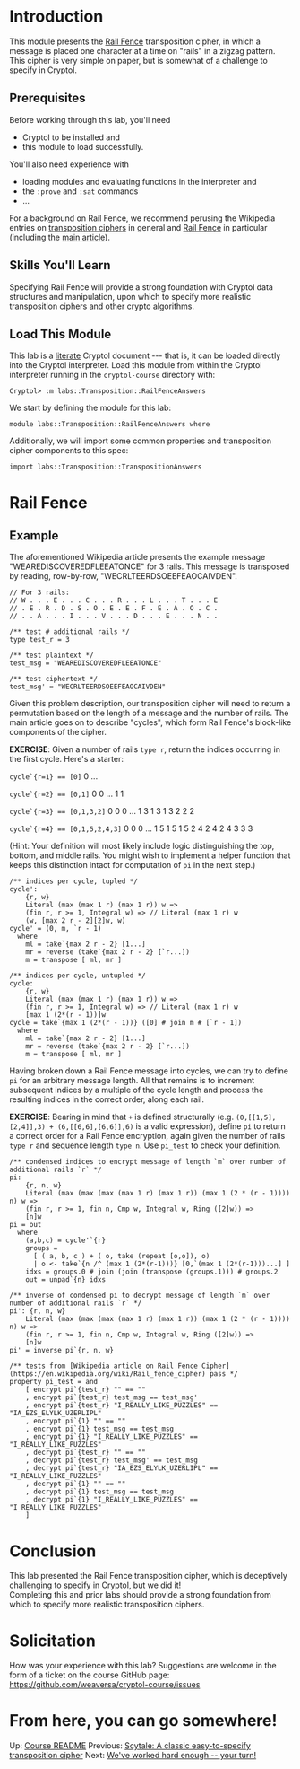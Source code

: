 # Introduction

This module presents the [Rail Fence](https://en.wikipedia.org/wiki/Transposition_cipher#Rail_Fence_cipher)
transposition cipher, in which a message is placed one character at a 
time on "rails" in a zigzag pattern.  This cipher is very simple on 
paper, but is somewhat of a challenge to specify in Cryptol.  

## Prerequisites

Before working through this lab, you'll need 
  * Cryptol to be installed and
  * this module to load successfully.

You'll also need experience with
  * loading modules and evaluating functions in the interpreter and
  * the `:prove` and `:sat` commands
  * ...

For a background on Rail Fence, we recommend perusing the Wikipedia 
entries on [transposition ciphers](https://en.wikipedia.org/wiki/Transposition_cipher) 
in general and [Rail Fence](https://en.wikipedia.org/wiki/Transposition_cipher#Rail_Fence_cipher) 
in particular (including the [main article](https://en.wikipedia.org/wiki/Rail_fence_cipher)).

## Skills You'll Learn

Specifying Rail Fence will provide a strong foundation with Cryptol 
data structures and manipulation, upon which to specify more 
realistic transposition ciphers and other crypto algorithms.

## Load This Module

This lab is a
[literate](https://en.wikipedia.org/wiki/Literate_programming) 
Cryptol document --- that is, it can be loaded directly into the 
Cryptol interpreter. Load this module from within the Cryptol 
interpreter running in the `cryptol-course` directory with:

```shell
Cryptol> :m labs::Transposition::RailFenceAnswers
```

We start by defining the module for this lab:

```cryptol
module labs::Transposition::RailFenceAnswers where
```

Additionally, we will import some common properties and transposition 
cipher components to this spec:

```cryptol
import labs::Transposition::TranspositionAnswers
```

# Rail Fence

## Example

The aforementioned Wikipedia article presents the example message 
"WEAREDISCOVEREDFLEEATONCE" for 3 rails.  This message is transposed 
by reading, row-by-row, "WECRLTEERDSOEEFEAOCAIVDEN".

```cryptol
// For 3 rails:
// W . . . E . . . C . . . R . . . L . . . T . . . E
// . E . R . D . S . O . E . E . F . E . A . O . C .
// . . A . . . I . . . V . . . D . . . E . . . N . .

/** test # additional rails */
type test_r = 3

/** test plaintext */
test_msg = "WEAREDISCOVEREDFLEEATONCE"

/** test ciphertext */
test_msg' = "WECRLTEERDSOEEFEAOCAIVDEN"
```

Given this problem description, our transposition cipher will need to 
return a permutation based on the length of a message and the number 
of rails.  The main article goes on to describe "cycles", which form 
Rail Fence's block-like components of the cipher.

**EXERCISE**: Given a number of rails `type r`, return the indices 
occurring in the first cycle.  Here's a starter:

``cycle`{r=1} == [0]``
0 ...

``cycle`{r=2} == [0,1]``
0 0 ...
 1 1

``cycle`{r=3} == [0,1,3,2]``
0   0   0   ...
 1 3 1 3 1 3
  2   2   2

``cycle`{r=4} == [0,1,5,2,4,3]``
0     0     0     ...
 1   5 1   5 1   5
  2 4   2 4   2 4
   3     3     3

(Hint: Your definition will most likely include logic distinguishing 
the top, bottom, and middle rails.  You might wish to implement a 
helper function that keeps this distinction intact for computation of 
`pi` in the next step.)

```cryptol
/** indices per cycle, tupled */
cycle':
    {r, w}
    Literal (max (max 1 r) (max 1 r)) w =>
    (fin r, r >= 1, Integral w) => // Literal (max 1 r) w
    (w, [max 2 r - 2][2]w, w)
cycle' = (0, m, `r - 1)
  where
    ml = take`{max 2 r - 2} [1...]
    mr = reverse (take`{max 2 r - 2} [`r...])
    m = transpose [ ml, mr ]

/** indices per cycle, untupled */
cycle:
    {r, w}
    Literal (max (max 1 r) (max 1 r)) w =>
    (fin r, r >= 1, Integral w) => // Literal (max 1 r) w
    [max 1 (2*(r - 1))]w
cycle = take`{max 1 (2*(r - 1))} ([0] # join m # [`r - 1])
  where
    ml = take`{max 2 r - 2} [1...]
    mr = reverse (take`{max 2 r - 2} [`r...])
    m = transpose [ ml, mr ]
```

Having broken down a Rail Fence message into cycles, we can try to 
define `pi` for an arbitrary message length.  All that remains is to 
increment subsequent indices by a multiple of the cycle length and 
process the resulting indices in the correct order, along each rail.  

**EXERCISE**: Bearing in mind that `+` is defined structurally (e.g. 
`(0,[[1,5],[2,4]],3) + (6,[[6,6],[6,6]],6)` is a valid expression), 
define `pi` to return a correct order for a Rail Fence encryption, 
again given the number of rails `type r` and sequence length 
`type n`.  Use `pi_test` to check your definition.

```cryptol
/** condensed indices to encrypt message of length `m` over number of additional rails `r` */
pi:
    {r, n, w}
    Literal (max (max (max (max 1 r) (max 1 r)) (max 1 (2 * (r - 1)))) n) w =>
    (fin r, r >= 1, fin n, Cmp w, Integral w, Ring ([2]w)) =>
    [n]w
pi = out
  where
    (a,b,c) = cycle'`{r}
    groups =
      [ ( a, b, c ) + ( o, take (repeat [o,o]), o)
      | o <- take`{n /^ (max 1 (2*(r-1)))} [0,`(max 1 (2*(r-1)))...] ]
    idxs = groups.0 # join (join (transpose (groups.1))) # groups.2
    out = unpad`{n} idxs

/** inverse of condensed pi to decrypt message of length `m` over number of additional rails `r` */
pi': {r, n, w}
    Literal (max (max (max (max 1 r) (max 1 r)) (max 1 (2 * (r - 1)))) n) w =>
    (fin r, r >= 1, fin n, Cmp w, Integral w, Ring ([2]w)) =>
    [n]w
pi' = inverse pi`{r, n, w}

/** tests from [Wikipedia article on Rail Fence Cipher](https://en.wikipedia.org/wiki/Rail_fence_cipher) pass */
property pi_test = and
    [ encrypt pi`{test_r} "" == ""
    , encrypt pi`{test_r} test_msg == test_msg'
    , encrypt pi`{test_r} "I_REALLY_LIKE_PUZZLES" == "IA_EZS_ELYLK_UZERLIPL"
    , encrypt pi`{1} "" == ""
    , encrypt pi`{1} test_msg == test_msg
    , encrypt pi`{1} "I_REALLY_LIKE_PUZZLES" == "I_REALLY_LIKE_PUZZLES"
    , decrypt pi`{test_r} "" == ""
    , decrypt pi`{test_r} test_msg' == test_msg
    , decrypt pi`{test_r} "IA_EZS_ELYLK_UZERLIPL" == "I_REALLY_LIKE_PUZZLES"
    , decrypt pi`{1} "" == ""
    , decrypt pi`{1} test_msg == test_msg
    , decrypt pi`{1} "I_REALLY_LIKE_PUZZLES" == "I_REALLY_LIKE_PUZZLES"
    ]
```

# Conclusion

This lab presented the Rail Fence transposition cipher, which is 
deceptively challenging to specify in Cryptol, but we did it!  
Completing this and prior labs should provide a strong foundation 
from which to specify more realistic transposition ciphers.

# Solicitation

How was your experience with this lab? Suggestions are welcome in the
form of a ticket on the course GitHub page:
https://github.com/weaversa/cryptol-course/issues

# From here, you can go somewhere!

Up: [Course README](README.md)
Previous: [Scytale: A classic easy-to-specify transposition cipher](ScytaleAnswers.md)
Next: [We've worked hard enough -- your turn!](RouteAnswers.md)

